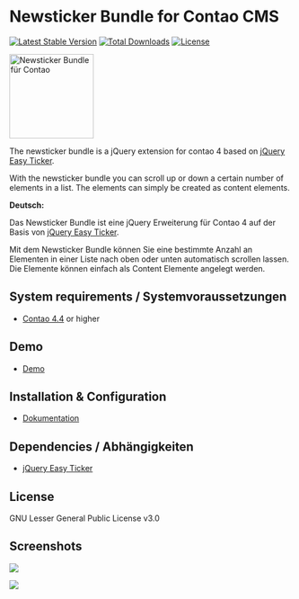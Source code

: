 Newsticker Bundle for Contao CMS
============================================================

[![Latest Stable Version](https://poser.pugx.org/pdir/newsticker-bundle/v/stable)](https://packagist.org/packages/pdir/newsticker-bundle)
[![Total Downloads](https://poser.pugx.org/pdir/newsticker-bundle/downloads)](https://packagist.org/packages/pdir/newsticker-bundle)
[![License](https://poser.pugx.org/pdir/newsticker-bundle/license)](https://packagist.org/packages/pdir/newsticker-bundle)

<img src="https://docs.pdir.de/_images/newsticker/pdir_icon_newsticker.svg" alt="Newsticker Bundle für Contao" width="150">

The newsticker bundle is a jQuery extension for contao 4 based on 
[jQuery Easy Ticker](https://github.com/vaakash/jquery-easy-ticker).

With the newsticker bundle you can scroll up or down a certain number of elements in a list. The elements can simply be 
created as content elements.

**Deutsch:**

Das Newsticker Bundle ist eine jQuery Erweiterung für Contao 4 auf der Basis von 
[jQuery Easy Ticker](https://github.com/vaakash/jquery-easy-ticker).

Mit dem Newsticker Bundle können Sie eine bestimmte Anzahl an Elementen in einer Liste nach oben oder unten automatisch 
scrollen lassen. Die Elemente können einfach als Content Elemente angelegt werden.

System requirements / Systemvoraussetzungen
-------------------

* [Contao 4.4](https://github.com/contao/contao-bundle) or higher


Demo
----------------------------

* [Demo](https://demo.pdir.de/newsticker)


Installation & Configuration
----------------------------

* [Dokumentation](https://docs.pdir.de/#/newsticker/index)


Dependencies / Abhängigkeiten
------------

* [jQuery Easy Ticker](https://github.com/vaakash/jquery-easy-ticker)


License
-------
GNU Lesser General Public License v3.0


Screenshots
-------

![](https://docs.pdir.de/_images/newsticker/newsticker_elemente_im_backend.png)  

![](https://docs.pdir.de/_images/newsticker/newsticker_beispiele.png)
